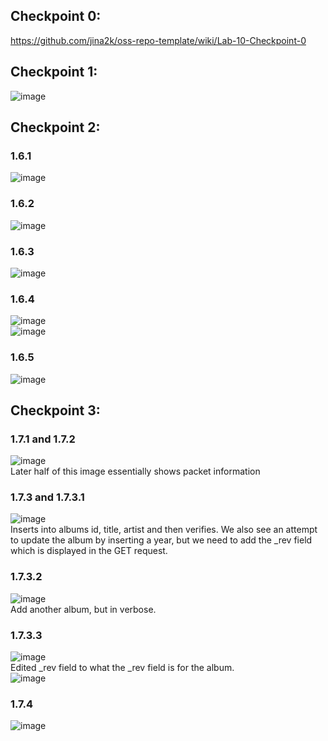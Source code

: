## Checkpoint 0:
https://github.com/jina2k/oss-repo-template/wiki/Lab-10-Checkpoint-0

## Checkpoint 1:
![image](https://user-images.githubusercontent.com/66571652/161308348-4fb71c6b-6f03-42a0-8568-19c59258ccf3.png)

## Checkpoint 2:
### 1.6.1
![image](https://user-images.githubusercontent.com/66571652/161314683-b4d2d298-a860-4a57-882e-b9ac149dc126.png)
### 1.6.2
![image](https://user-images.githubusercontent.com/66571652/161314885-fd57188c-8679-46e2-bc09-68abe250b647.png)
### 1.6.3
![image](https://user-images.githubusercontent.com/66571652/161315145-384cd992-0760-4ca7-aa1c-7f0e0e93c1fc.png)
### 1.6.4
![image](https://user-images.githubusercontent.com/66571652/161315555-cc97d78b-6b75-4dc1-8b24-6f190bcdd205.png) </br>
![image](https://user-images.githubusercontent.com/66571652/161315985-8fb2bb4e-ecdf-4619-8787-9b61bb316375.png)
### 1.6.5
![image](https://user-images.githubusercontent.com/66571652/161316347-061e51f1-c81d-4146-8880-73387208a285.png)

## Checkpoint 3:
### 1.7.1 and 1.7.2
![image](https://user-images.githubusercontent.com/66571652/161319233-0fc975d9-7c5d-454a-ae1f-deaebd2e6029.png) </br>
Later half of this image essentially shows packet information
### 1.7.3 and 1.7.3.1
![image](https://user-images.githubusercontent.com/66571652/161319933-4f4da3f2-70a8-4663-8a61-b282203acf12.png) </br>
Inserts into albums id, title, artist and then verifies. We also see an attempt to update the album by inserting a year, but we need to add the \_rev field
which is displayed in the GET request.
### 1.7.3.2
![image](https://user-images.githubusercontent.com/66571652/161320339-8422ae6a-d96c-415a-a85f-425326c53304.png) </br>
Add another album, but in verbose.
### 1.7.3.3
![image](https://user-images.githubusercontent.com/66571652/161321285-e3d2463f-cb82-451b-ba4d-b9862d2d157c.png) </br>
Edited \_rev field to what the \_rev field is for the album. </br>
![image](https://user-images.githubusercontent.com/66571652/161322126-2cca87fc-5cce-4b52-ae4a-46856b0447c9.png)
### 1.7.4
![image](https://user-images.githubusercontent.com/66571652/161322583-c5a002ed-103f-4530-992d-c4028ca76b20.png) </br>





